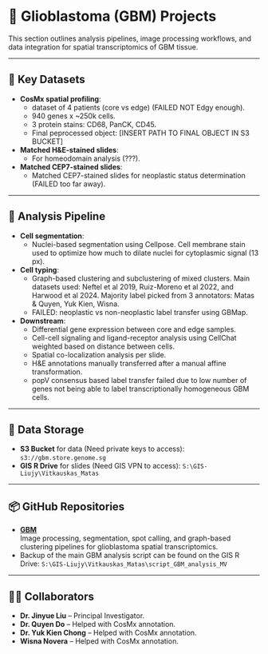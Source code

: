# 🧬 Glioblastoma (GBM) Projects

This section outlines analysis pipelines, image processing workflows, and data integration for spatial transcriptomics of GBM tissue.

---

## 🧪 Key Datasets

- **CosMx spatial profiling**:
    - dataset of 4 patients (core vs edge) (FAILED NOT Edgy enough).
    - 940 genes x ~250k cells.
    - 3 protein stains: CD68, PanCK, CD45.
    - Final peprocessed object: [INSERT PATH TO FINAL OBJECT IN S3 BUCKET]
- **Matched H&E-stained slides**:
    - For homeodomain analysis (???).
- **Matched CEP7-stained slides**:
    - Matched CEP7-stained slides for neoplastic status determination (FAILED too far away).

---

## 🧠 Analysis Pipeline

- **Cell segmentation**:
    - Nuclei-based segmentation using Cellpose. Cell membrane stain used to optimize how much to dilate nuclei for cytoplasmic signal (13 px).
- **Cell typing**:
    - Graph-based clustering and subclustering of mixed clusters. Main datasets used: Neftel et al 2019, Ruiz-Moreno et al 2022, and Harwood et al 2024. Majority label picked from 3 annotators: Matas & Quyen, Yuk Kien, Wisna.
    - FAILED: neoplastic vs non-neoplastic label transfer using GBMap.
- **Downstream**:
    - Differential gene expression between core and edge samples.
    - Cell-cell signaling and ligand-receptor analysis using CellChat weighted based on distance between cells.
    - Spatial co-localization analysis per slide.
    - H&E annotations manually transferred after a manual affine transformation.
    - popV consensus based label transfer failed due to low number of genes not being able to label transcriptionally homogeneous GBM cells.


---

## 📁 Data Storage

- **S3 Bucket** for data (Need private keys to access): `s3://gbm.store.genome.sg`
- **GIS R Drive** for slides (Need GIS VPN to access): `S:\GIS-Liujy\Vitkauskas_Matas`

---
## 📦 GitHub Repositories

- **[GBM](https://github.com/matasV99/GBM)**  
  Image processing, segmentation, spot calling, and graph-based clustering pipelines for glioblastoma spatial transcriptomics.
- Backup of the main GBM analysis script can be found on the GIS R Drive: `S:\GIS-Liujy\Vitkauskas_Matas\script_GBM_analysis_MV`

---

## 🧑‍🔬 Collaborators

- **Dr. Jinyue Liu** – Principal Investigator.
- **Dr. Quyen Do** – Helped with CosMx annotation.
- **Dr. Yuk Kien Chong** – Helped with CosMx annotation.
- **Wisna Novera** – Helped with CosMx annotation.